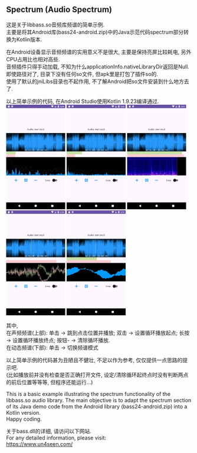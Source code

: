## Spectrum (Audio Spectrum)
这是关于libbass.so音频库频谱的简单示例.<br>
主要是将其Android库(bass24-android.zip)中的Java示范代码spectrum部分转换为Kotlin版本.<br>

在Android设备显示音频频谱的实用意义不是很大, 主要是保持亮屏比较耗电, 另外CPU占用比也相对高些.<br>
音频插件只得手动加载, 不知为什么applicationInfo.nativeLibraryDir返回是Null.<br>
即使路径对了, 目录下没有任何so文件, 但apk里是打包了插件so的.<br>
使用了默认的jniLibs目录也不起作用, 不了解Android把so文件安装到什么地方去了.<br>

以上简单示例的代码, 在Android Studio使用Kotlin 1.9.23编译通过.<br>
<img src="https://github.com/cygstar/Spectrum/blob/main/assets/Spectrum_01.png" width="160">
<img src="https://github.com/cygstar/Spectrum/blob/main/assets/Spectrum_02.png" width="160">
<img src="https://github.com/cygstar/Spectrum/blob/main/assets/Spectrum_03.png" width="160">
<img src="https://github.com/cygstar/Spectrum/blob/main/assets/Spectrum_04.png" width="160">
<img src="https://github.com/cygstar/Spectrum/blob/main/assets/Spectrum_05.png" width="160"><br>

其中,<br>
在声频频谱(上部): 单击 -> 跳到点击位置并播放; 双击 -> 设置循环播放起点; 长按 -> 设置循环播放终点; 按钮- -> 清除循环播放.<br>
在动态频谱(下部): 单击 -> 切换频谱模式<br>

以上简单示例的代码甚为丑陋且不健壮, 不足以作为参考, 仅仅提供一点思路的提示吧.<br>
(比如播放前并没有检查是否正确打开文件, 设定/清除循环起终点时没有判断两点的前后位置等等等, 但程序还能运行...)<br>

This is a basic example illustrating the spectrum functionality of the libbass.so audio library. The main objective is to adapt the spectrum section of its Java demo code from the Android library (bass24-android.zip) into a Kotlin version.<br>
Happy coding.<br>

关于bass.dll的详细, 请访问以下网站.<br>
For any detailed information, please visit:<br>
https://www.un4seen.com/<br>
